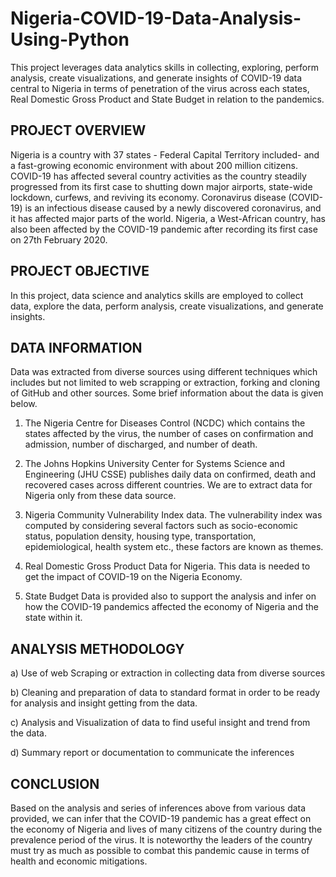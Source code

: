 # Nigeria-COVID-19-Data-Analysis-Using-Python
This project leverages data analytics skills in collecting, exploring, perform analysis, create visualizations, and generate insights of COVID-19 data central to Nigeria in terms of penetration of the virus across each states, Real Domestic Gross Product and State Budget in relation to the pandemics.

## PROJECT OVERVIEW
Nigeria is a country with 37 states - Federal Capital Territory included- and a fast-growing economic environment with about 200 million citizens. COVID-19 has affected several country activities as the country steadily progressed from its first case to shutting down major airports, state-wide lockdown, curfews, and reviving its economy. Coronavirus disease (COVID-19) is an infectious disease caused by a newly discovered coronavirus, and it has affected major parts of the world. Nigeria, a West-African country, has also been affected by the COVID-19 pandemic after recording its first case on 27th February 2020.

## PROJECT OBJECTIVE
In this project, data science and analytics skills are employed to collect data, explore the data, perform analysis, create visualizations, and generate insights.


## DATA INFORMATION
Data was extracted from diverse sources using different techniques which includes but not limited to web scrapping or extraction, forking and cloning of GitHub and other sources. Some brief information about the data is given below.

1) The Nigeria Centre for Diseases Control (NCDC) which contains the states affected by the virus, the number of cases on confirmation and admission, number of discharged, and number of death.

2) The Johns Hopkins University Center for Systems Science and Engineering (JHU CSSE) publishes daily data on confirmed, death and recovered cases across different countries. We are to extract data for Nigeria only from these data source.

3) Nigeria Community Vulnerability Index data. The vulnerability index was computed by considering several factors such as socio-economic status, population density, housing type, transportation, epidemiological, health system etc., these factors are known as themes.

4) Real Domestic Gross Product Data for Nigeria. This data is needed to get the impact of COVID-19 on the Nigeria Economy.

6) State Budget Data is provided also to support the analysis and infer on how the COVID-19 pandemics affected the economy of Nigeria and the state within it.

## ANALYSIS METHODOLOGY
a) Use of web Scraping or extraction in collecting data from diverse sources

b) Cleaning and preparation of data to standard format in order to be ready for analysis and insight getting from the data.

c) Analysis and Visualization of data to find useful insight and trend from the data.

d) Summary report or documentation to communicate the inferences

## CONCLUSION
Based on the analysis and series of inferences above from various data provided, we can infer that the COVID-19 pandemic has a great effect on the economy of Nigeria and lives of many citizens of the country during the prevalence period of the virus. It is noteworthy the leaders of the country must try as much as possible to combat this pandemic cause in terms of health and economic mitigations. 


